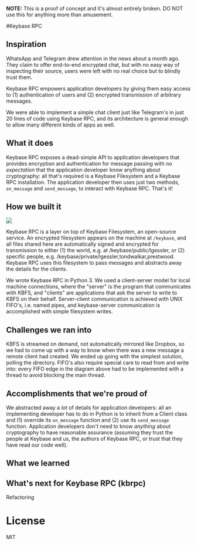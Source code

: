 **NOTE:** This is a proof of concept and it's almost entirely broken. DO NOT use this for anything more than amusement.

#Keybase RPC

## Inspiration

WhatsApp and Telegram drew attention in the news about a month ago. They claim to offer end-to-end encrypted chat, but with no easy way of inspecting their source, users were left with no real choice but to blindly trust them.

Keybase RPC empowers application developers by giving them easy access to (1) authentication of users and (2) encrypted transmission of arbitrary messages. 

We were able to implement a simple chat client just like Telegram's in just 20 lines of code using Keybase RPC, and its architecture is general enough to allow many different kinds of apps as well.

## What it does

Keybase RPC exposes a dead-simple API to application developers that provides encryption and authentication for message passing with *no expectation* that the application developer know anything about cryptography: all that's required is a Keybase Filesystem and a Keybase RPC installation. The application developer then uses just two methods, `on_message` and `send_message`, to interact with Keybase RPC. That's it!

## How we built it

![](http://i.imgur.com/9gX1zE8.png)

Keybase RPC is a layer on top of Keybase Filesystem, an open-source service. An encrypted filesystem appears on the machine at `/keybase`, and all files shared here are automatically signed and encrypted for transmission to either (1) the world, e.g. at /keybase/public/lgessler, or (2) specific people, e.g. /keybase/private/lgessler,tondwalkar,prestwood. Keybase RPC uses this filesystem to pass messages and abstracts away the details for the clients.

We wrote Keybase RPC in Python 3. We used a client-server model for local machine connections, where the "server" is the program that communicates with KBFS, and "clients" are applications that ask the server to write to KBFS on their behalf. Server-client communication is achieved with UNIX FIFO's, i.e. named pipes, and keybase-server communication is accomplished with simple filesystem writes.

## Challenges we ran into

KBFS is streamed on demand, not automatically mirrored like Dropbox, so we had to come up with a way to know when there was a new message a remote client had created. We ended up going with the simplest solution, polling the directory. FIFO's also require special care to read from and write into: every FIFO edge in the diagram above had to be implemented with a thread to avoid blocking the main thread.

## Accomplishments that we're proud of

We abstracted away a *lot* of details for application developers: all an implementing developer has to do in Python is to inherit from a Client class and (1) override its `on_message` function and (2) use its `send_message` function. Application developers don't need to know *anything* about cryptography to have reasonable assurance (assuming they trust the people at Keybase and us, the authors of Keybase RPC, or trust that they have read our code well).

## What we learned

## What's next for Keybase RPC (kbrpc)

Refactoring

# License

MIT
